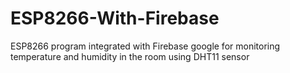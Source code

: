 # ESP8266-With-Firebase
ESP8266 program integrated with Firebase google for monitoring temperature and humidity in the room using DHT11 sensor
